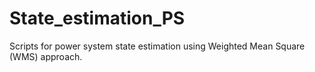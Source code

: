# State_estimation_PS
Scripts for power system state estimation using Weighted Mean Square (WMS) approach.
